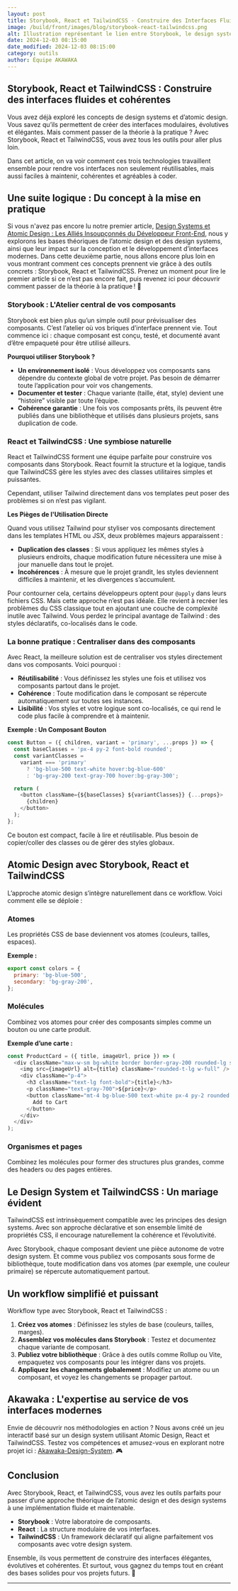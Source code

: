 ```yaml
---
layout: post
title: Storybook, React et TailwindCSS - Construire des Interfaces Fluides et Cohérentes
image: /build/front/images/blog/storybook-react-tailwindcss.png
alt: Illustration représentant le lien entre Storybook, le design system et le produit
date: 2024-12-03 08:15:00
date_modified: 2024-12-03 08:15:00
category: outils
author: Équipe AKAWAKA
---
```


## Storybook, React et TailwindCSS : Construire des interfaces fluides et cohérentes

Vous avez déjà exploré les concepts de design systems et d’atomic design. Vous savez qu’ils permettent de créer des interfaces modulaires, évolutives et élégantes. Mais comment passer de la théorie à la pratique ? Avec Storybook, React et TailwindCSS, vous avez tous les outils pour aller plus loin.

Dans cet article, on va voir comment ces trois technologies travaillent ensemble pour rendre vos interfaces non seulement réutilisables, mais aussi faciles à maintenir, cohérentes et agréables à coder.

## Une suite logique : Du concept à la mise en pratique

Si vous n'avez pas encore lu notre premier article, [Design Systems et Atomic Design : Les Alliés Insoupçonnés du Développeur Front-End](https://www.akawaka.fr/blog/outils/design-systems-et-atomic-design-les-allies-insoupconnes-du-dev-front-end.html), nous y explorons les bases théoriques de l’atomic design et des design systems, ainsi que leur impact sur la conception et le développement d’interfaces modernes. Dans cette deuxième partie, nous allons encore plus loin en vous montrant comment ces concepts prennent vie grâce à des outils concrets : Storybook, React et TailwindCSS. Prenez un moment pour lire le premier article si ce n’est pas encore fait, puis revenez ici pour découvrir comment passer de la théorie à la pratique ! 🚀

### Storybook : L'Atelier central de vos composants

Storybook est bien plus qu’un simple outil pour prévisualiser des composants. C’est l’atelier où vos briques d’interface prennent vie. Tout commence ici : chaque composant est conçu, testé, et documenté avant d’être empaqueté pour être utilisé ailleurs.

**Pourquoi utiliser Storybook ?**

- **Un environnement isolé** : Vous développez vos composants sans dépendre du contexte global de votre projet. Pas besoin de démarrer toute l’application pour voir vos changements.
- **Documenter et tester** : Chaque variante (taille, état, style) devient une “histoire” visible par toute l’équipe.
- **Cohérence garantie** : Une fois vos composants prêts, ils peuvent être publiés dans une bibliothèque et utilisés dans plusieurs projets, sans duplication de code.

### React et TailwindCSS : Une symbiose naturelle

React et TailwindCSS forment une équipe parfaite pour construire vos composants dans Storybook. React fournit la structure et la logique, tandis que TailwindCSS gère les styles avec des classes utilitaires simples et puissantes.

Cependant, utiliser Tailwind directement dans vos templates peut poser des problèmes si on n’est pas vigilant.

**Les Pièges de l'Utilisation Directe**

Quand vous utilisez Tailwind pour styliser vos composants directement dans les templates HTML ou JSX, deux problèmes majeurs apparaissent :

- **Duplication des classes** : Si vous appliquez les mêmes styles à plusieurs endroits, chaque modification future nécessitera une mise à jour manuelle dans tout le projet.
- **Incohérences** : À mesure que le projet grandit, les styles deviennent difficiles à maintenir, et les divergences s’accumulent.

Pour contourner cela, certains développeurs optent pour `@apply` dans leurs fichiers CSS. Mais cette approche n’est pas idéale. Elle revient à recréer les problèmes du CSS classique tout en ajoutant une couche de complexité inutile avec Tailwind. Vous perdez le principal avantage de Tailwind : des styles déclaratifs, co-localisés dans le code.

### La bonne pratique : Centraliser dans des composants

Avec React, la meilleure solution est de centraliser vos styles directement dans vos composants. Voici pourquoi :

- **Réutilisabilité** : Vous définissez les styles une fois et utilisez vos composants partout dans le projet.
- **Cohérence** : Toute modification dans le composant se répercute automatiquement sur toutes ses instances.
- **Lisibilité** : Vos styles et votre logique sont co-localisés, ce qui rend le code plus facile à comprendre et à maintenir.

**Exemple : Un Composant Bouton**

```javascript
const Button = ({ children, variant = 'primary', ...props }) => {
  const baseClasses = 'px-4 py-2 font-bold rounded';
  const variantClasses =
    variant === 'primary'
      ? 'bg-blue-500 text-white hover:bg-blue-600'
      : 'bg-gray-200 text-gray-700 hover:bg-gray-300';

  return (
    <button className={${baseClasses} ${variantClasses}} {...props}>
      {children}
    </button>
  );
};
```

Ce bouton est compact, facile à lire et réutilisable. Plus besoin de copier/coller des classes ou de gérer des styles globaux.

## Atomic Design avec Storybook, React et TailwindCSS

L’approche atomic design s’intègre naturellement dans ce workflow. Voici comment elle se déploie :

### Atomes
Les propriétés CSS de base deviennent vos atomes (couleurs, tailles, espaces).

**Exemple :**

```javascript
export const colors = {
  primary: 'bg-blue-500',
  secondary: 'bg-gray-200',
};
```

### Molécules
Combinez vos atomes pour créer des composants simples comme un bouton ou une carte produit.

**Exemple d’une carte :**

```javascript
const ProductCard = ({ title, imageUrl, price }) => (
  <div className="max-w-sm bg-white border border-gray-200 rounded-lg shadow-md">
    <img src={imageUrl} alt={title} className="rounded-t-lg w-full" />
    <div className="p-4">
      <h3 className="text-lg font-bold">{title}</h3>
      <p className="text-gray-700">${price}</p>
      <button className="mt-4 bg-blue-500 text-white px-4 py-2 rounded hover:bg-blue-600">
        Add to Cart
      </button>
    </div>
  </div>
);
```

### Organismes et pages
Combinez les molécules pour former des structures plus grandes, comme des headers ou des pages entières.

## Le Design System et TailwindCSS : Un mariage évident

TailwindCSS est intrinsèquement compatible avec les principes des design systems. Avec son approche déclarative et son ensemble limité de propriétés CSS, il encourage naturellement la cohérence et l’évolutivité.

Avec Storybook, chaque composant devient une pièce autonome de votre design system. Et comme vous publiez vos composants sous forme de bibliothèque, toute modification dans vos atomes (par exemple, une couleur primaire) se répercute automatiquement partout.

## Un workflow simplifié et puissant

Workflow type avec Storybook, React et TailwindCSS :

1. **Créez vos atomes** : Définissez les styles de base (couleurs, tailles, marges).
2. **Assemblez vos molécules dans Storybook** : Testez et documentez chaque variante de composant.
3. **Publiez votre bibliothèque** : Grâce à des outils comme Rollup ou Vite, empaquetez vos composants pour les intégrer dans vos projets.
4. **Appliquez les changements globalement** : Modifiez un atome ou un composant, et voyez les changements se propager partout.

## Akawaka : L'expertise au service de vos interfaces modernes

Envie de découvrir nos méthodologies en action ? Nous avons créé un jeu interactif basé sur un design system utilisant Atomic Design, React et TailwindCSS. Testez vos compétences et amusez-vous en explorant notre projet ici : [Akawaka-Design-System](https://akawaka.github.io/design-system/). 🎮

## Conclusion

Avec Storybook, React, et TailwindCSS, vous avez les outils parfaits pour passer d’une approche théorique de l’atomic design et des design systems à une implémentation fluide et maintenable.

- **Storybook** : Votre laboratoire de composants.
- **React** : La structure modulaire de vos interfaces.
- **TailwindCSS** : Un framework déclaratif qui aligne parfaitement vos composants avec votre design system.

Ensemble, ils vous permettent de construire des interfaces élégantes, évolutives et cohérentes. Et surtout, vous gagnez du temps tout en créant des bases solides pour vos projets futurs. 🚀

---
